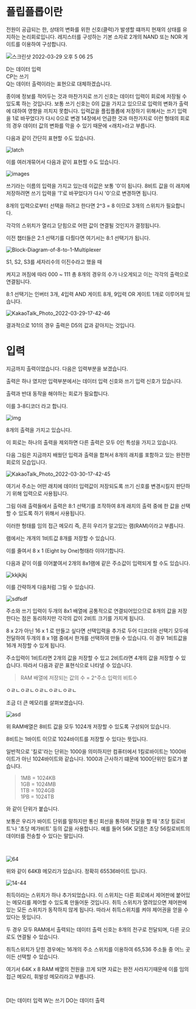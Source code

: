 # 플립플롭이란
전원이 공급되는 한, 상태의 변화를 위한 신호(클럭)가 발생할 떄까지 현재의 상태를 유지하는 논리회로입니다.
레지스터를 구성하는 기본 소자로 2개의 NAND 또는 NOR 게이트를 이용하여 구성합니다.



![스크린샷 2022-03-29 오후 5 06 25](https://user-images.githubusercontent.com/67586085/160564045-aa8c1450-70b6-4588-8208-d6af5fe6b404.png)


D는 데이터 입력  
CP는 쓰기  
Q는 데이터 출력이라는 표현으로 대체하겠습니다.  


종이에 정보를 적어두는 것과 마찬가지로 쓰기 신호는 데이터 입력이 회로에 저장될 수 있도록 하는 것입니다.
보통 쓰기 신호는 0의 값을 가지고 있으므로 입력의 변화가 출력에 대하여 영향을 끼치지 못합니다.
입력값을 플립플롭에 저장하기 위해서는 쓰기 입력을 1로 바꾸었다가 다시 0으로 변경
14장에서 언급한 것과 마찬가지로 이런 형태의 회로의 경우 데이터 값의 변화를 막을 수 있기 때문에 <래치>라고 부릅니다.


다음과 같이 간단히 표현할 수도 있습니다.

![latch](https://user-images.githubusercontent.com/67586085/160565187-a87de87b-5c7e-44eb-8664-9773c5626b94.jpeg)

이를 여러개묶어서 다음과 같이 표현할 수도 있습니다.

![images](https://user-images.githubusercontent.com/67586085/160565438-2effa240-37b1-494c-a3fc-bf95e3306237.png)


쓰기라는 이름의 입력을 가지고 있는데 이값은 보통 '0'이 됩니다.
8비트 값을 이 래치에 저장하려면 쓰기 입력을 '1'로 바꾸었다가 다시 '0'으로 변경하면 됩니다.


8개의 입력으로부터 선택을 하려고 한다면 2^3 = 8 이므로 3개의 스위치가 필요합니다.

각각의 스위치가 열리고 닫힘으로 어떤 값이 연결될 것인지가 결정됩니다.

이전 챕터들은 2:1 선택기를 다뤘다면 여기서는 8:1 선택기가 됩니다.


![Block-Diagram-of-8-to-1-Multiplexer](https://user-images.githubusercontent.com/67586085/160569134-cba91447-26a7-4a14-a64b-093923ad7b2b.jpeg)


S1, S2, S3를 세자리수의 이진수라고 했을 때

켜지고 꺼짐에 따라 000 ~ 111 총 8개의 경우의 수가 나오게되고 이는 각각의 출력으로 연결됩니다.

8:1 선택기는 인버터 3개, 4입력 AND 게이트 8개, 9입력 OR 게이트 1개로 이루어져 있습니다.


![KakaoTalk_Photo_2022-03-29-17-42-46](https://user-images.githubusercontent.com/67586085/160571163-a8117c33-b574-4364-8cd3-708279cc20fc.jpeg)

결과적으로 101의 경우 출력은 D5의 값과 같아지는 것입니다.


# 입력
지금까지 출력이었습니다. 
다음은 입력부분을 보겠습니다.

출력은 하나 였지만 입력부분에서는 데이터 입력 신호와 쓰기 입력 신호가 있습니다.

출력과 반대 동작을 해야하는 회로가 필요합니다.

이를 3-8디코더 라고 합니다.

![img](https://user-images.githubusercontent.com/67586085/160573112-33562497-f59b-4292-82a8-081c744b2e0f.png)

8개의 출력을 가지고 있습니다.

이 회로는 하나의 출력을 제외하면 다른 출력은 모두 0인 특성을 가지고 있습니다.

다음 그림은 지금까지 배웠던 입력과 출력을 합쳐서 8개의 래치를 포함하고 있는 완전한 회로의 모습입니다.

![KakaoTalk_Photo_2022-03-30-17-42-45](https://user-images.githubusercontent.com/67586085/160790100-128bfb33-17bf-4703-8e2f-0b8518935c24.jpeg)



여기서 주소는 어떤 래치에 데이터 입력값이 저장되도록 쓰기 신호를 변경시킬지 판단하기 위해 입력으로 사용됩니다.

그림 아래 출력들에서 출력은 8:1 선택기를 조작하여 8개 래치의 출력 중에 한 값을 선택할 수 있도록 하기 위해서 사용됩니다.

이러한 형태를 임의 접근 메모리 즉, 흔히 우리가 알고있는 램(RAM)이라고 부릅니다.

램에서는 개개의 1비트값 8개를 저장할 수 있습니다.

이를 줄여서  8 x 1 (Eight by One)형태라 이야기합니다.

다음과 같이 이를 이어붙여서 2개의 8x1램에 같은 주소값이 입력되게 할 수도 있습니다.

![kkjkjkj](https://user-images.githubusercontent.com/67586085/160594313-b7d3f72b-89ce-4ed0-9e97-a91378b17391.jpeg)


이를 간략하게 다음처럼 그릴 수 있습니다.


![sdfsdf](https://user-images.githubusercontent.com/67586085/160594130-34abd02e-c978-4819-9429-1a9d0dd1ccaa.jpeg)

주소와 쓰기 입력이 두개의 8x1 배열에 공통적으로 연결되어있으므로 8개의 값을 저장한다는 점은 동리하지만 각각의 값이 2비트 크기를 가지게 됩니다.

8 x 2가 아닌 16 x 1 로 만들고 싶다면 선택입력을 추가로 두어 디코더와 선택기 모두에 전달하여 두개의 8 x 1램 중에서 한개를 선택하여 만들 수 있습니다. 이 경우 1비트값을 16개 저장할 수 있게 됩니다.


주소입력이 1비트라면 2개의 값을 저장할 수 있고 2비트라면 4개의 값을 저장할 수 있습니다. 따라서 다음과 같은 표현식으로 나타낼 수 있습니다.

> RAM 배열에 저장되는 값의 수 = 2^주소 입력의 비트수

ㅇㄹㄴㅇㄹㄴㅇㄹㄴㅇㄹㄴㅇㄹㄴ


조금 더 큰 메모리를 살펴보겠습니다.

![asd](https://user-images.githubusercontent.com/67586085/160602295-57138439-1743-465f-ab1c-9357076f93cd.jpeg)

위 RAM배열은 8비트 값을 모두 1024개 저장할 수 있도록 구성되어 있습니다.

8비트는 1바이트 이므로 1024바이트를 저장할 수 있다는 뜻입니다.

일반적으로 '킬로'라는 단위는 1000을 의미하지만 컴퓨터에서 1킬로바이트는 1000바이트가 아닌 1024바이트와 같습니다. 1000과 근사하기 떄문에 1000단위인 킬로가 붙습니다.

> 1MB = 1024KB  
> 1GB = 1024MB  
> 1TB = 1024GB  
> 1PB = 1024TB  

와 같이 단위가 붙습니다.

보통은 우리가 바이트 단위를 말하지만 통신 회선을 통하여 전달을 할 때 '초당 킬로비트'나 '초당 메가비트' 등의 값을 사용합니다.
예를 들어 56K 모뎀은 초당 56킬로비트의 데이터를 전송할 수 있다는 말입니다.

<br />


![64](https://user-images.githubusercontent.com/67586085/160607826-454b7d29-b1b2-4220-9d7f-b02fcf9aa2e1.jpeg)

위와 같이 64KB 메모리가 있습니다. 정확히 65536바이트 입니다.


![14-44](https://user-images.githubusercontent.com/67586085/160608920-e52dc1b6-bb93-4e75-8a7c-d595d6257345.jpeg)

취득이라는 스위치가 하나 추가되었습니다.
이 스위치는 다른 회로에서 제어판에 붙어있는 메모리를 제어할 수 있도록 만들어둔 것입니다.
취득 스위치가 열려있으면 제어판에 있는 모든 스위치가 동작하지 않게 됩니다.
따라서 취득스위치를 켜야 제어권을 얻을 수 있다는 뜻입니다.



두 경우 모두 RAM에서 출력되는 데이터 출력 신호는 8개의 전구로 전달되며, 다른 곳으로도 연결될 수 있습니다.

취득스위치가 닫힌 경우에는 16개의 주소 스위치를 이용하여 65,536 주소들 중 어느 곳이든 선택할 수 있습니다.

여기서  64K x 8 RAM 배열의 전원을 끄게 되면 자료는 완전 사라지기때문에 이를 임의 접근 메모리, 휘발성 메모리라고 부릅니다.



<br />


DI는 데이터 입력
W는 쓰기
DO는 데이터 출력


